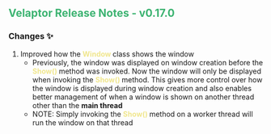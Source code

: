 ## <span style="color:mediumseagreen;font-weight:bold">Velaptor Release Notes - v0.17.0</span>

### **Changes** ✨

1. Improved how the <span style='font-weight: bold; color: khaki'>Window </span> class shows the window
   * Previously, the window was displayed on window creation before the <span style='font-weight: bold; color: khaki'>Show() </span> method was invoked.  Now the window will only be displayed when invoking the <span style='font-weight: bold; color: khaki'>Show() </span> method.  This gives more control over how the window is displayed during window creation and also enables better management of when a window is shown on another thread other than the **main thread**
   * NOTE: Simply invoking the <span style='font-weight: bold; color: khaki'>Show() </span> method on a worker thread will run the window on that thread
